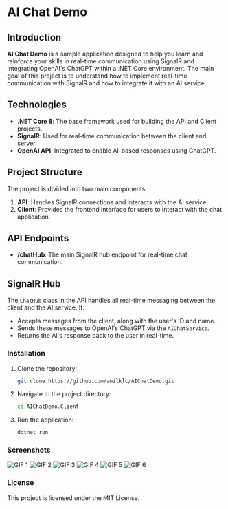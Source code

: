 # AI Chat Demo

## Introduction

**AI Chat Demo** is a sample application designed to help you learn and reinforce your skills in real-time communication using SignalR and integrating OpenAI's ChatGPT within a .NET Core environment. The main goal of this project is to understand how to implement real-time communication with SignalR and how to integrate it with an AI service.

## Technologies

- **.NET Core 8**: The base framework used for building the API and Client projects.
- **SignalR**: Used for real-time communication between the client and server.
- **OpenAI API**: Integrated to enable AI-based responses using ChatGPT.

## Project Structure

The project is divided into two main components:

1. **API**: Handles SignalR connections and interacts with the AI service.
2. **Client**: Provides the frontend interface for users to interact with the chat application.


## API Endpoints

- **/chatHub**: The main SignalR hub endpoint for real-time chat communication.

## SignalR Hub

The `ChatHub` class in the API handles all real-time messaging between the client and the AI service. It:

- Accepts messages from the client, along with the user's ID and name.
- Sends these messages to OpenAI's ChatGPT via the `AIChatService`.
- Returns the AI's response back to the user in real-time.

### Installation

1. Clone the repository:
    ```sh
    git clone https://github.com/anilklc/AIChatDemo.git
    ```
2. Navigate to the project directory:
    ```sh
    cd AIChatDemo.Client
    ```
3. Run the application:
    ```sh
    dotnet run
    ```

### Screenshots

![GIF 1](Screenshot/1.gif)
![GIF 2](Screenshot/2.gif)
![GIF 3](Screenshot/3.gif)
![GIF 4](Screenshot/4.gif)
![GIF 5](Screenshot/5.gif)
![GIF 6](Screenshot/6.gif)


### License

This project is licensed under the MIT License.

